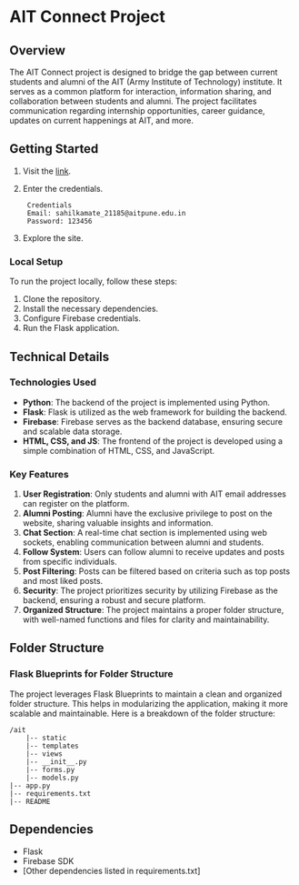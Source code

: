 # AIT Connect Project

## Overview
The AIT Connect project is designed to bridge the gap between current students and alumni of the AIT (Army Institute of Technology) institute. It serves as a common platform for interaction, information sharing, and collaboration between students and alumni. The project facilitates communication regarding internship opportunities, career guidance, updates on current happenings at AIT, and more.

## Getting Started

1. Visit the [link](https://ait-alumini.sahilkamate.repl.co/login).
2. Enter the credentials.

        Credentials
        Email: sahilkamate_21185@aitpune.edu.in
        Password: 123456
3. Explore the site.
### Local Setup
To run the project locally, follow these steps:

1. Clone the repository.
2. Install the necessary dependencies.
3. Configure Firebase credentials.
4. Run the Flask application.

## Technical Details

### Technologies Used
- **Python**: The backend of the project is implemented using Python.
- **Flask**: Flask is utilized as the web framework for building the backend.
- **Firebase**: Firebase serves as the backend database, ensuring secure and scalable data storage.
- **HTML, CSS, and JS**: The frontend of the project is developed using a simple combination of HTML, CSS, and JavaScript.

### Key Features
1. **User Registration**: Only students and alumni with AIT email addresses can register on the platform.
2. **Alumni Posting**: Alumni have the exclusive privilege to post on the website, sharing valuable insights and information.
3. **Chat Section**: A real-time chat section is implemented using web sockets, enabling communication between alumni and students.
4. **Follow System**: Users can follow alumni to receive updates and posts from specific individuals.
5. **Post Filtering**: Posts can be filtered based on criteria such as top posts and most liked posts.
6. **Security**: The project prioritizes security by utilizing Firebase as the backend, ensuring a robust and secure platform.
7. **Organized Structure**: The project maintains a proper folder structure, with well-named functions and files for clarity and maintainability.


## Folder Structure

 ### Flask Blueprints for Folder Structure
The project leverages Flask Blueprints to maintain a clean and organized folder structure. This helps in modularizing the application, making it more scalable and maintainable. Here is a breakdown of the folder structure:

    /ait
        |-- static
        |-- templates
        |-- views
        |-- __init__.py
        |-- forms.py
        |-- models.py
    |-- app.py
    |-- requirements.txt
    |-- README
 


## Dependencies
- Flask
- Firebase SDK
- [Other dependencies listed in requirements.txt]

